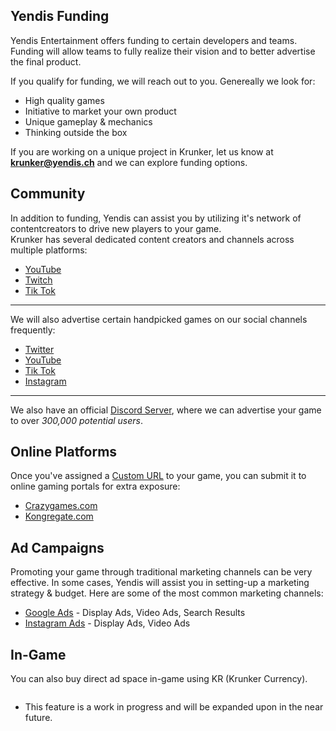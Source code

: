 ## Yendis Funding

Yendis Entertainment offers funding to certain developers and teams.\
Funding will allow teams to fully realize their vision and to better advertise the final product.

If you qualify for funding, we will reach out to you. Genereally we look for:

 * High quality games
 * Initiative to market your own product
 * Unique gameplay & mechanics
 * Thinking outside the box

If you are working on a unique project in Krunker, let us know at **krunker@yendis.ch** and we can explore funding options.

## Community

In addition to funding, Yendis can assist you by utilizing it's network of contentcreators to drive new players to your game.\
Krunker has several dedicated content creators and channels across multiple platforms:

 * [YouTube](https://www.youtube.com/channel/UCqH34FGuOae5o-wO2wOa38A)
 * [Twitch](https://www.twitch.tv/directory/game/Krunker)
 * [Tik Tok](https://www.tiktok.com/@krunker.io)

___

We will also advertise certain handpicked games on our social channels frequently:

 * [Twitter](https://twitter.com/krunkerio)
 * [YouTube](https://www.youtube.com/channel/UCm9esPHP8xwp87dW2k1RGBQ)
 * [Tik Tok](https://www.tiktok.com/@krunker.io)
 * [Instagram](https://www.instagram.com/official_krunker)

___

We also have an official [Discord Server](https://discord.com/invite/Dw8F62u), where we can advertise your game to over *300,000 potential users*.

## Online Platforms

Once you've assigned a [Custom URL](./files/publish_your_game?id=custom-url) to your game, you can submit it to online gaming portals for extra exposure:

 * [Crazygames.com](https://www.Crazygames.com/)
 * [Kongregate.com](https://www.kongregate.com/)

## Ad Campaigns

Promoting your game through traditional marketing channels can be very effective. In some cases, Yendis will assist you in setting-up a marketing strategy & budget. Here are some of the most common marketing channels:

 * [Google Ads](https://ads.google.com/) - Display Ads, Video Ads, Search Results
 * [Instagram Ads](https://business.instagram.com/advertising/) - Display Ads, Video Ads

## In-Game

You can also buy direct ad space in-game using KR (Krunker Currency).

```
```

* This feature is a work in progress and will be expanded upon in the near future.